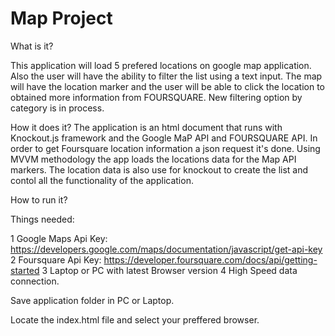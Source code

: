 Map Project
=============
What is it?

This application will load 5 prefered locations on google map application. Also the user will have the ability to filter the list using a text input. The map will have the location marker and the user will be able to click the location to obtained more information from FOURSQUARE. New filtering option by category is in process. 

How it does it?
The application is an html document that runs with Knockout.js framework and the Google MaP API and FOURSQUARE API. In order to get Foursquare location information a json request it's done.  Using MVVM methodology the app loads the locations data for the Map API markers. The location data is also use for knockout to create the list and contol all the functionality of the application.

How to run it?

Things needed:

1 Google Maps Api Key: https://developers.google.com/maps/documentation/javascript/get-api-key
2 Foursquare Api Key: https://developer.foursquare.com/docs/api/getting-started
3 Laptop or PC with latest Browser version
4 High Speed data connection.

Save application folder in PC or Laptop.

Locate the index.html file and select your preffered browser.













